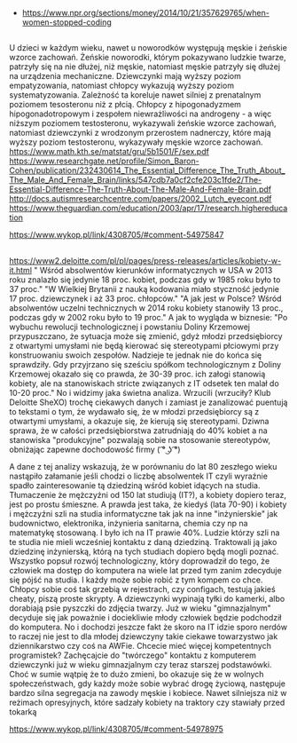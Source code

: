 - https://www.npr.org/sections/money/2014/10/21/357629765/when-women-stopped-coding

##

U dzieci w każdym wieku, nawet u noworodków występują męskie i żeńskie wzorce zachowań. Żeńskie noworodki, którym pokazywano ludzkie twarze, patrzyły się na nie dłużej, niż męskie, natomiast męskie patrzyły się dłużej na urządzenia mechaniczne. Dziewczynki mają wyższy poziom empatyzowania, natomiast chłopcy wykazują wyższy poziom systematyzowania. Zależność ta koreluje nawet silniej z prenatalnym poziomem tesosteronu niż z płcią. Chłopcy z hipogonadyzmem hipogonadotropowym i zespołem niewrażliwości na androgeny - a więc niższym poziomem testosteronu, wykazywali żeńskie wzorce zachowań, natomiast dziewczynki z wrodzonym przerostem nadnerczy, które mają wyższy poziom testosteronu, wykazywały męskie wzorce zachowań. 
https://www.math.kth.se/matstat/gru/5b1501/F/sex.pdf
https://www.researchgate.net/profile/Simon_Baron-Cohen/publication/232430614_The_Essential_Difference_The_Truth_About_The_Male_And_Female_Brain/links/547cdb7a0cf2cfe203c1fde2/The-Essential-Difference-The-Truth-About-The-Male-And-Female-Brain.pdf
http://docs.autismresearchcentre.com/papers/2002_Lutch_eyecont.pdf
https://www.theguardian.com/education/2003/apr/17/research.highereducation

https://www.wykop.pl/link/4308705/#comment-54975847

##

https://www2.deloitte.com/pl/pl/pages/press-releases/articles/kobiety-w-it.html
" Wśród absolwentów kierunków informatycznych w USA w 2013 roku znalazło się jedynie 18 proc. kobiet, podczas gdy w 1985 roku było to 37 proc."
"W Wielkiej Brytanii z nauką kodowania miało styczność jedynie 17 proc. dziewczynek i aż 33 proc. chłopców."
"A jak jest w Polsce? Wśród absolwentów uczelni technicznych w 2014 roku kobiety stanowiły 13 proc., podczas gdy w 2002 roku było to 19 proc."
A jak to wygląda w biznesie:
"Po wybuchu rewolucji technologicznej i powstaniu Doliny Krzemowej przypuszczano, że sytuacja może się zmienić, gdyż młodzi przedsiębiorcy z otwartymi umysłami nie będą kierować się stereotypami płciowymi przy konstruowaniu swoich zespołów. Nadzieje te jednak nie do końca się sprawdziły. Gdy przyjrzano się sześciu spółkom technologicznym z Doliny Krzemowej okazało się co prawda, że 30-39 proc. ich załogi stanowią kobiety, ale na stanowiskach stricte związanych z IT odsetek ten malał do 10-20 proc."
No i widzimy jaka świetna analiza. Wrzucili (wrzuciły? Klub Deloitte SheXO) trochę ciekawych danych i zamiast je zanalizować puentują to tekstami o tym, że wydawało się, że w młodzi przedsiębiorcy są z otwartymi umysłami, a okazuje się, że kierują się stereotypami. Dziwna sprawa, że w całości przedsiębiorstwa zatrudniają do 40% kobiet a na stanowiska "produkcyjne" pozwalają sobie na stosowanie stereotypów, obniżając zapewne dochodowość firmy ( ͡° ͜ʖ ͡°)

A dane z tej analizy wskazują, że w porównaniu do lat 80 zeszłego wieku nastąpiło załamanie jeśli chodzi o liczbę absolwentek IT czyli wyraźnie spadło zainteresowanie tą dziedziną wśród kobiet idących na studia.
Tłumaczenie że mężczyźni od 150 lat studiują (IT?), a kobiety dopiero teraz, jest po prostu śmieszne.
A prawda jest taka, że kiedyś (lata 70-90) i kobiety i mężczyźni szli na studia informatyczne tak jak na inne "inżynierskie" jak budownictwo, elektronika, inżynieria sanitarna, chemia czy np na matematykę stosowaną. I było ich na IT prawie 40%. Ludzie którzy szli na te studia nie mieli wcześniej kontaktu z daną dziedziną. Traktowali ją jako dziedzinę inżynierską, którą na tych studiach dopiero będą mogli poznać.
Wszystko popsuł rozwój technologiczny, który doprowadził do tego, że człowiek ma dostęp do komputera na wiele lat przed tym zanim zdecyduje się pójść na studia. I każdy może sobie robić z tym kompem co chce. Chłopcy sobie coś tak grzebią w rejestrach, czy configach, testują jakieś cheaty, piszą proste skrypty. A dziewczynki wypinają tyłki do kamerki, albo dorabiają psie pyszczki do zdjęcia twarzy. Już w wieku "gimnazjalnym" decyduje się jak poważnie i dociekliwie młody człowiek będzie podchodził do komputera. No i dochodzi jeszcze fakt że skoro na IT idzie sporo nerdów to raczej nie jest to dla młodej dziewczyny takie ciekawe towarzystwo jak dziennikarstwo czy coś na AWFie.
Chcecie mieć więcej kompetentnych programistek? Zachęcajcie do "twórczego" kontaktu z komputerem dziewczynki już w wieku gimnazjalnym czy teraz starszej podstawówki.
Choć w sumie wątpię że to dużo zmieni, bo okazuje się że w wolnych społeczeństwach, gdy każdy może sobie wybrać drogę życiową, następuje bardzo silna segregacja na zawody męskie i kobiece. Nawet silniejsza niż w reżimach opresyjnych, które sadzały kobiety na traktory czy stawiały przed tokarką

https://www.wykop.pl/link/4308705/#comment-54978975
